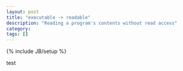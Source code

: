 ```yaml
---
layout: post
title: "executable -> readable"
description: "Reading a program's contents without read access"
category: 
tags: []
---
```

{% include JB/setup %}


test 

